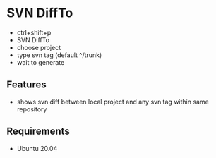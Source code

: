 # SVN DiffTo 

* ctrl+shift+p
* SVN DiffTo
* choose project
* type svn tag (default ^/trunk)
* wait to generate

## Features

* shows svn diff between local project and any svn tag within same repository

## Requirements

* Ubuntu 20.04
